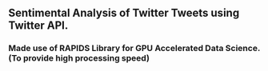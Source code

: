 ## Sentimental Analysis of Twitter Tweets using Twitter API.
### Made use of RAPIDS Library for GPU Accelerated Data Science. (To provide high processing speed)
